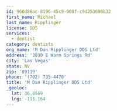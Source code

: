 ```yaml
---
id: 960d86ac-8196-45c9-908f-c9d253698b32
first_name: Michael
last_name: Ripplinger
license: DDS
services:
  - dentist
category: dentists
org_name: 'M Dan Ripplinger DDS Ltd'
address: '2030 E Warm Springs Rd'
city: 'Las Vegas'
state: NV
zip: '89119'
phone: '(702) 735-4470'
title: 'M Dan Ripplinger DDS Ltd'
_geoloc:
  lat: 36.0569
  lng: -115.164
---
```


